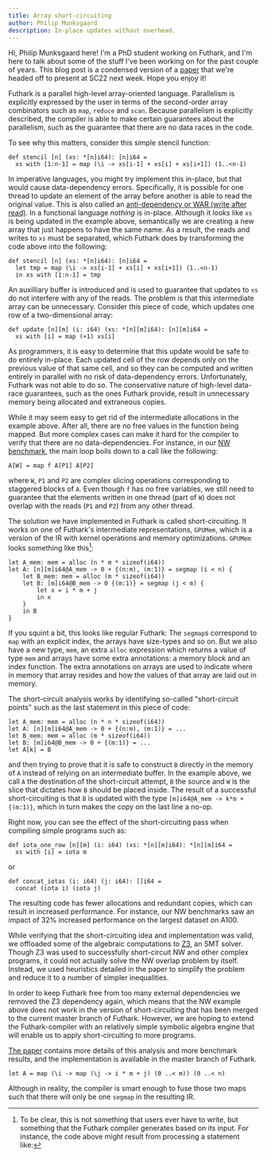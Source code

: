 ```yaml
---
title: Array short-circuiting
author: Philip Munksgaard
description: In-place updates without overhead.
---
```


Hi, Philip Munksgaard here! I'm a PhD student working on Futhark, and I'm here
to talk about some of the stuff I've been working on for the past couple of
years. This blog post is a condensed version of a
[paper](https://futhark-lang.org/publications/sc22-mem.pdf) that we're headed
off to present at SC22 next week. Hope you enjoy it!

Futhark is a parallel high-level array-oriented language.  Parallelism is explicitly
expressed by the user in terms of the second-order array combinators such as
`map`, `reduce` and `scan`.  Because parallelism is explicitly described, the
compiler is able to make certain guarantees about the parallelism, such as the
guarantee that there are no data races in the code.

To see why this matters, consider this simple stencil function:

```
def stencil [n] (xs: *[n]i64): [n]i64 =
  xs with [1:n-1] = map (\i -> xs[i-1] + xs[i] + xs[i+1]) (1..<n-1)
```

In imperative languages, you might try implement this in-place, but that would
cause data-dependency errors.  Specifically, it is possible for one thread to
update an element of the array before another is able to read the original
value.  This is also called an [anti-dependency or WAR (write after
read)](https://en.wikipedia.org/wiki/Data_dependency#Anti-dependency). In a
functional language _nothing_ is in-place. Although it looks like `xs` is being
updated in the example above, semantically we are creating a new array that just
happens to have the same name. As a result, the reads and writes to `xs` must be
separated, which Futhark does by transforming the code above into the following:

```
def stencil [n] (xs: *[n]i64): [n]i64 =
  let tmp = map (\i -> xs[i-1] + xs[i] + xs[i+1]) (1..<n-1)
  in xs with [1:n-1] = tmp
```

An auxilliary buffer is introduced and is used to guarantee that updates to `xs`
do not interfere with any of the reads.  The problem is that this intermediate
array can be unnecessary.  Consider this piece of code, which updates one row of
a two-dimensional array:

```
def update [n][m] (i: i64) (xs: *[n][m]i64): [n][m]i64 =
  xs with [i] = map (+1) xs[i]
```

As programmers, it is easy to determine that this update would be safe to do
entirely in-place.  Each updated cell of the row depends only on the previous
value of that same cell, and so they can be computed and written entirely in
parallel with no risk of data-dependency errors.  Unfortunately, Futhark was not
able to do so.  The conservative nature of high-level data-race guarantees, such
as the ones Futhark provide, result in unnecessary memory being allocated and
extraneous copies.

While it may seem easy to get rid of the intermediate allocations in the example
above. After all, there are no free values in the function being mapped. But
more complex cases can make it hard for the compiler to verify that there are no
data-dependencies.  For instance, in our [NW
benchmark](https://github.com/diku-dk/futhark-mem-sc22/blob/master/benchmarks/nw/futhark/nw.fut),
the main loop boils down to a call like the following:

```
A[W] = map f A[P1] A[P2]
```

where `W`, `P1` and `P2` are complex slicing operations corresponding to
staggered blocks of `A`.  Even though `f` has no free variables, we still need
to guarantee that the elements written in one thread (part of `W`) does not
overlap with the reads (`P1` and `P2`) from any other thread.

The solution we have implemented in Futhark is called short-circuiting. It works
on one of Futhark's intermediate representations, `GPUMem`, which is a version
of the IR with kernel operations and memory optimizations. `GPUMem` looks
something like this[^1]:

```
let A_mem: mem = alloc (n * m * sizeof(i64))
let A: [n][m]i64@A_mem -> 0 + {(n:m), (m:1)} = segmap (i < n) {
    let B_mem: mem = alloc (m * sizeof(i64))
    let B: [m]i64@B_mem -> 0 {(m:1)} = segmap (j < m) {
        let x = i * m + j
        in x
    }
    in B
}
```

If you squint a bit, this looks like regular Futhark: The `segmap`s correspond
to `map` with an explicit index, the arrays have size-types and so on.  But we
also have a new type, `mem`, an extra `alloc` expression which returns a value
of type `mem` and arrays have some extra annotations: a memory block and an
index function. The extra annotations on arrays are used to indicate where in
memory that array resides and how the values of that array are laid out in
memory.

The short-circuit analysis works by identifying so-called "short-circuit points"
such as the last statement in this piece of code:

```
let A_mem: mem = alloc (n * n * sizeof(i64))
let A: [n][m]i64@A_mem -> 0 + {(n:m), (m:1)} = ...
let B_mem: mem = alloc (m * sizeof(i64))
let B: [m]i64@B_mem -> 0 + {(m:1)} = ...
let A[k] = B
```

and then trying to prove that it is safe to construct `B` directly in the memory
of `A` instead of relying on an intermediate buffer.  In the example above, we
call `A` the destination of the short-circuit attempt, `B` the source and `W` is
the slice that dictates how `B` should be placed inside.  The result of a
successful short-circuiting is that `B` is updated with the type `[m]i64@A_mem
-> k*m + {(m:1)}`, which in turn makes the copy on the last line a no-op.

Right now, you can see the effect of the short-circuiting pass when compiling
simple programs such as:

```
def iota_one_row [n][m] (i: i64) (xs: *[n][m]i64): *[n][m]i64 =
  xs with [i] = iota m
```

or

```
def concat_iotas (i: i64) (j: i64): []i64 =
  concat (iota i) (iota j)
```

The resulting code has fewer allocations and redundant copies, which can result
in increased performance. For instance, our NW benchmarks saw an impact of 32%
increased performance on the largest dataset on A100.

While verifying that the short-circuiting idea and implementation was valid, we
offloaded some of the algebraic computations to
[Z3](https://github.com/Z3Prover/z3), an SMT solver. Though Z3 was used to
successfully short-circuit NW and other complex programs, it could not actually
solve the NW overlap problem by itself. Instead, we used heuristics detailed in
the paper to simplify the problem and reduce it to a number of simpler
inequalities.

In order to keep Futhark free from too many external dependencies we removed the
Z3 dependency again, which means that the NW example above does not work in the
version of short-circuiting that has been merged to the current master branch of
Futhark. However, we are hoping to extend the Futhark-compiler with an
relatively simple symbolic algebra engine that will enable us to apply
short-circuiting to more programs.

[The paper](https://futhark-lang.org/publications/sc22-mem.pdf) contains more
details of this analysis and more benchmark results, and the implementation is
available in the master branch of Futhark.

[^1]: To be clear, this is not something that users ever have to write, but
something that the Futhark compiler generates based on its input. For instance,
the code above might result from processing a statement like:
```
let A = map (\i -> map (\j -> i * m + j) (0 ..< m)) (0 ..< n)
```
Although in reality, the compiler is smart enough to fuse those two maps such
that there will only be one `segmap` in the resulting IR.
